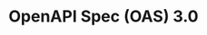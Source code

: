 ---
title: OpenAPI Spec (OAS) 3.0
excerpt: ''
deprecated: false
hidden: false
link:
  new_tab: true
  url: https://github.com/aolabsai/archs/blob/main/core_api.yaml
metadata:
  title: ''
  description: ''
  robots: noindex
next:
  description: ''
---